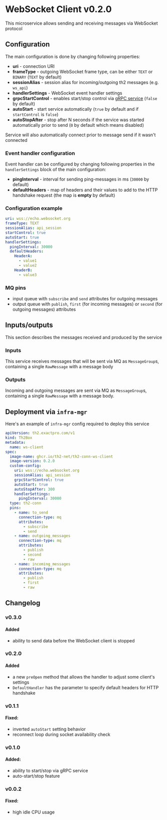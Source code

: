 # WebSocket Client v0.2.0

This microservice allows sending and receiving messages via WebSocket protocol

## Configuration

The main configuration is done by changing following properties:

+ **uri** - connection URI
+ **frameType** - outgoing WebSocket frame type, can be either `TEXT` or `BINARY` (`TEXT` by default)
+ **sessionAlias** - session alias for incoming/outgoing th2 messages (e.g. `ws_api`)
+ **handlerSettings** - WebSocket event handler settings
+ **grpcStartControl** - enables start/stop control via [gRPC service](https://github.com/th2-net/th2-grpc-conn/blob/master/src/main/proto/th2_grpc_conn/conn.proto#L24) (`false` by default)
+ **autoStart** - start service automatically (`true` by default and if `startControl` is `false`)
+ **autoStopAfter** - stop after N seconds if the service was started automatically prior to send (`0` by default which means disabled)

Service will also automatically connect prior to message send if it wasn't connected

### Event handler configuration

Event handler can be configured by changing following properties in the `handlerSettings` block of the main configuration:

+ **pingInterval** - interval for sending ping-messages in ms (`30000` by default)
+ **defaultHeaders** - map of headers and their values to add to the HTTP handshake request (the map is **empty** by default)

### Configuration example

```yaml
uri: wss://echo.websocket.org
frameType: TEXT
sessionAlias: api_session
startControl: true
autoStart: true
handlerSettings:
  pingInterval: 30000
  defaultHeaders:
    HeaderA:
      - value1
      - value2
    HeaderB:
      - value3
```

### MQ pins

* input queue with `subscribe` and `send` attributes for outgoing messages
* output queue with `publish`, `first` (for incoming messages) or `second` (for outgoing messages) attributes

## Inputs/outputs

This section describes the messages received and produced by the service

### Inputs

This service receives messages that will be sent via MQ as `MessageGroup`s, containing a single `RawMessage` with a message body

### Outputs

Incoming and outgoing messages are sent via MQ as `MessageGroup`s, containing a single `RawMessage` with a message body.

## Deployment via `infra-mgr`

Here's an example of `infra-mgr` config required to deploy this service

```yaml
apiVersion: th2.exactpro.com/v1
kind: Th2Box
metadata:
  name: ws-client
spec:
  image-name: ghcr.io/th2-net/th2-conn-ws-client
  image-version: 0.2.0
  custom-config:
    uri: wss://echo.websocket.org
    sessionAlias: api_session
    grpcStartControl: true
    autoStart: true
    autoStopAfter: 300
    handlerSettings:
      pingInterval: 30000
  type: th2-conn
  pins:
    - name: to_send
      connection-type: mq
      attributes:
        - subscribe
        - send
    - name: outgoing_messages
      connection-type: mq
      attributes:
        - publish
        - second
        - raw
    - name: incoming_messages
      connection-type: mq
      attributes:
        - publish
        - first
        - raw 
```

## Changelog

### v0.3.0

#### Added
* ability to send data before the WebSocket client is stopped

### v0.2.0

#### Added

* a new `preOpen` method that allows the handler to adjust some client's settings
* `DefaultHandler` has the parameter to specify default headers for HTTP handshake

### v0.1.1

#### Fixed:

* inverted `autoStart` setting behavior
* reconnect loop during socket availability check

### v0.1.0

#### Added:

* ability to start/stop via gRPC service
* auto-start/stop feature

### v0.0.2

#### Fixed:

* high idle CPU usage

